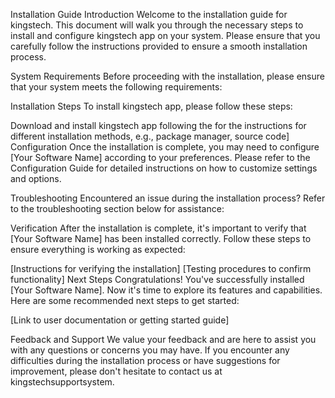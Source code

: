 Installation Guide
Introduction
Welcome to the installation guide for kingstech. This document will walk you through the necessary steps to install and configure kingstech app on your system. Please ensure that you carefully follow the instructions provided to ensure a smooth installation process.

System Requirements
Before proceeding with the installation, please ensure that your system meets the following requirements:

Installation Steps
To install kingstech app, please follow these steps:

Download and install kingstech app following the for the  instructions for different installation methods, e.g., package manager, source code]
Configuration
Once the installation is complete, you may need to configure [Your Software Name] according to your preferences. Please refer to the Configuration Guide for detailed instructions on how to customize settings and options.

Troubleshooting
Encountered an issue during the installation process? Refer to the troubleshooting section below for assistance:

Verification
After the installation is complete, it's important to verify that [Your Software Name] has been installed correctly. Follow these steps to ensure everything is working as expected:

[Instructions for verifying the installation]
[Testing procedures to confirm functionality]
Next Steps
Congratulations! You've successfully installed [Your Software Name]. Now it's time to explore its features and capabilities. Here are some recommended next steps to get started:

[Link to user documentation or getting started guide]

Feedback and Support
We value your feedback and are here to assist you with any questions or concerns you may have. If you encounter any difficulties during the installation process or have suggestions for improvement, please don't hesitate to contact us at kingstechsupportsystem.
